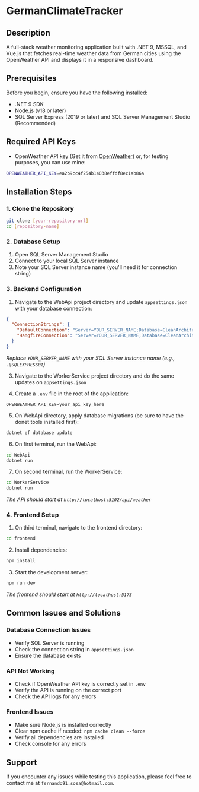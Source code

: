 # GermanClimateTracker

## Description
A full-stack weather monitoring application built with .NET 9, MSSQL, and Vue.js that fetches real-time weather data from German cities using the OpenWeather API and displays it in a responsive dashboard.

## Prerequisites
Before you begin, ensure you have the following installed:
- .NET 9 SDK
- Node.js (v18 or later)
- SQL Server Express (2019 or later) and SQL Server Management Studio (Recommended)

## Required API Keys
- OpenWeather API key (Get it from [OpenWeather](https://openweathermap.org/api)) or, for testing purposes, you can use mine:
```bash
OPENWEATHER_API_KEY=ea2b9cc4f254b14038effdf8ec1ab86a
```

## Installation Steps

### 1. Clone the Repository
```bash
git clone [your-repository-url]
cd [repository-name]
```

### 2. Database Setup
1. Open SQL Server Management Studio
2. Connect to your local SQL Server instance
3. Note your SQL Server instance name (you'll need it for connection string)

### 3. Backend Configuration
1. Navigate to the WebApi project directory and update `appsettings.json` with your database connection:
```json
{
  "ConnectionStrings": {
    "DefaultConnection": "Server=YOUR_SERVER_NAME;Database=CleanArchitectureDemo;Trusted_Connection=True;MultipleActiveResultSets=true;TrustServerCertificate=True",
    "HangfireConnection": "Server=YOUR_SERVER_NAME;Database=CleanArchitectureDemo;Trusted_Connection=True;MultipleActiveResultSets=true;TrustServerCertificate=True"
  }
}
```
*Replace `YOUR_SERVER_NAME` with your SQL Server instance name (e.g., `.\SQLEXPRESS01`)*

3. Navigate to the WorkerService project directory and do the same updates on `appsettings.json`

4. Create a `.env` file in the root of the application:
```env
OPENWEATHER_API_KEY=your_api_key_here
```

5. On WebApi directory, apply database migrations (be sure to have the donet tools installed first):
```bash
dotnet ef database update
```

6. On first terminal, run the WebApi:
```bash
cd WebApi
dotnet run
```

7. On second terminal, run the WorkerService:
```bash
cd WorkerService
dotnet run
```
*The API should start at `http://localhost:5102/api/weather`*

### 4. Frontend Setup
1. On third terminal, navigate to the frontend directory:
```bash
cd frontend
```

2. Install dependencies:
```bash
npm install
```

3. Start the development server:
```bash
npm run dev
```
*The frontend should start at `http://localhost:5173`*

## Common Issues and Solutions

### Database Connection Issues
- Verify SQL Server is running
- Check the connection string in `appsettings.json`
- Ensure the database exists

### API Not Working
- Check if OpenWeather API key is correctly set in `.env`
- Verify the API is running on the correct port
- Check the API logs for any errors

### Frontend Issues
- Make sure Node.js is installed correctly
- Clear npm cache if needed: `npm cache clean --force`
- Verify all dependencies are installed
- Check console for any errors

## Support
If you encounter any issues while testing this application, please feel free to contact me at `fernando91.sosa@hotmail.com`.
